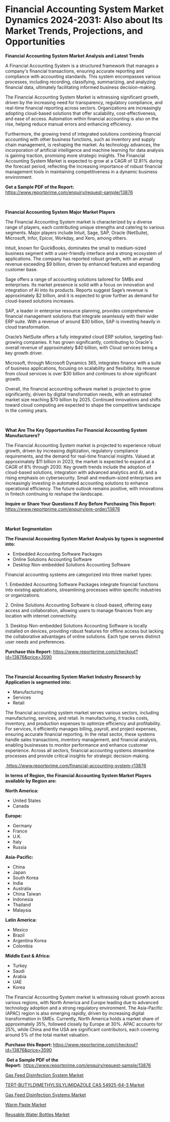 <p><h1>Financial Accounting System Market Dynamics 2024-2031: Also about Its Market Trends, Projections, and Opportunities</h1></p><p><strong>Financial Accounting System Market Analysis and Latest Trends</strong></p>
<p><p>A Financial Accounting System is a structured framework that manages a company's financial transactions, ensuring accurate reporting and compliance with accounting standards. This system encompasses various processes, including recording, classifying, summarizing, and analyzing financial data, ultimately facilitating informed business decision-making.</p><p>The Financial Accounting System Market is witnessing significant growth, driven by the increasing need for transparency, regulatory compliance, and real-time financial reporting across sectors. Organizations are increasingly adopting cloud-based solutions that offer scalability, cost-effectiveness, and ease of access. Automation within financial accounting is also on the rise, helping reduce manual errors and enhancing efficiency.</p><p>Furthermore, the growing trend of integrated solutions combining financial accounting with other business functions, such as inventory and supply chain management, is reshaping the market. As technology advances, the incorporation of artificial intelligence and machine learning for data analysis is gaining traction, promising more strategic insights. The Financial Accounting System Market is expected to grow at a CAGR of 12.81% during the forecast period, reflecting the increasing importance of robust financial management tools in maintaining competitiveness in a dynamic business environment.</p></p>
<p><strong>Get a Sample PDF of the Report:&nbsp;</strong> <a href="https://www.reportprime.com/enquiry/request-sample/13876">https://www.reportprime.com/enquiry/request-sample/13876</a></p>
<p>&nbsp;</p>
<p><strong>Financial Accounting System Major Market Players</strong></p>
<p><p>The Financial Accounting System market is characterized by a diverse range of players, each contributing unique strengths and catering to various segments. Major players include Intuit, Sage, SAP, Oracle (NetSuite), Microsoft, Infor, Epicor, Workday, and Xero, among others. </p><p>Intuit, known for QuickBooks, dominates the small to medium-sized business segment with a user-friendly interface and a strong ecosystem of applications. The company has reported robust growth, with an annual revenue exceeding $9 billion, driven by enhanced features and expanding customer base.</p><p>Sage offers a range of accounting solutions tailored for SMBs and enterprises. Its market presence is solid with a focus on innovation and integration of AI into its products. Reports suggest Sage’s revenue is approximately $2 billion, and it is expected to grow further as demand for cloud-based solutions increases.</p><p>SAP, a leader in enterprise resource planning, provides comprehensive financial management solutions that integrate seamlessly with their wider ERP suite. With a revenue of around $30 billion, SAP is investing heavily in cloud transformation.</p><p>Oracle’s NetSuite offers a fully integrated cloud ERP solution, targeting fast-growing companies. It has grown significantly, contributing to Oracle's overall revenue of approximately $40 billion, with Cloud services being a key growth driver.</p><p>Microsoft, through Microsoft Dynamics 365, integrates finance with a suite of business applications, focusing on scalability and flexibility. Its revenue from cloud services is over $30 billion and continues to show significant growth.</p><p>Overall, the financial accounting software market is projected to grow significantly, driven by digital transformation needs, with an estimated market size reaching $70 billion by 2025. Continued innovations and shifts toward cloud computing are expected to shape the competitive landscape in the coming years.</p></p>
<p>&nbsp;</p>
<p><strong>What Are The Key Opportunities For Financial Accounting System Manufacturers?</strong></p>
<p><p>The Financial Accounting System market is projected to experience robust growth, driven by increasing digitization, regulatory compliance requirements, and the demand for real-time financial insights. Valued at approximately $11 billion in 2023, the market is expected to expand at a CAGR of 8% through 2030. Key growth trends include the adoption of cloud-based solutions, integration with advanced analytics and AI, and a rising emphasis on cybersecurity. Small and medium-sized enterprises are increasingly investing in automated accounting solutions to enhance operational efficiency. The future outlook remains positive, with innovations in fintech continuing to reshape the landscape.</p></p>
<p><strong>Inquire or Share Your Questions If Any Before Purchasing This Report:</strong> <a href="https://www.reportprime.com/enquiry/pre-order/13876">https://www.reportprime.com/enquiry/pre-order/13876</a></p>
<p>&nbsp;</p>
<p><strong>Market Segmentation</strong></p>
<p><strong>The Financial Accounting System Market Analysis by types is segmented into:</strong></p>
<p><ul><li>Embedded Accounting Software Packages</li><li>Online Solutions Accounting Software</li><li>Desktop Non-embedded Solutions Accounting Software</li></ul></p>
<p><p>Financial accounting systems are categorized into three market types: </p><p>1. Embedded Accounting Software Packages integrate financial functions into existing applications, streamlining processes within specific industries or organizations. </p><p>2. Online Solutions Accounting Software is cloud-based, offering easy access and collaboration, allowing users to manage finances from any location with internet connectivity. </p><p>3. Desktop Non-embedded Solutions Accounting Software is locally installed on devices, providing robust features for offline access but lacking the collaborative advantages of online solutions. Each type serves distinct user needs and preferences.</p></p>
<p><strong>Purchase this Report:&nbsp;</strong><a href="https://www.reportprime.com/checkout?id=13876&price=3590">https://www.reportprime.com/checkout?id=13876&price=3590</a></p>
<p>&nbsp;</p>
<p><strong>The Financial Accounting System Market Industry Research by Application is segmented into:</strong></p>
<p><ul><li>Manufacturing</li><li>Services</li><li>Retail</li></ul></p>
<p><p>The financial accounting system market serves various sectors, including manufacturing, services, and retail. In manufacturing, it tracks costs, inventory, and production expenses to optimize efficiency and profitability. For services, it efficiently manages billing, payroll, and project expenses, ensuring accurate financial reporting. In the retail sector, these systems handle sales transactions, inventory management, and financial analysis, enabling businesses to monitor performance and enhance customer experience. Across all sectors, financial accounting systems streamline processes and provide critical insights for strategic decision-making.</p></p>
<p><a href="https://www.reportprime.com/financial-accounting-system-r13876">&nbsp;https://www.reportprime.com/financial-accounting-system-r13876</a></p>
<p><strong>In terms of Region, the Financial Accounting System Market Players available by Region are:</strong></p>
<p>
    <p> <strong> North America: </strong>
        <ul>
            <li>United States</li>
            <li>Canada</li>
        </ul>
        </p> 
    <p> <strong> Europe: </strong>
        <ul>
            <li>Germany</li>
            <li>France</li>
            <li>U.K.</li>
            <li>Italy</li>
            <li>Russia</li>
        </ul>
        </p> 
    <p> <strong> Asia-Pacific: </strong>
        <ul>
            <li>China</li>
            <li>Japan</li>
            <li>South Korea</li>
            <li>India</li>
            <li>Australia</li>
            <li>China Taiwan</li>
            <li>Indonesia</li>
            <li>Thailand</li>
            <li>Malaysia</li>
        </ul>
        </p> 
    <p> <strong> Latin America: </strong>
        <ul>
            <li>Mexico</li>
            <li>Brazil</li>
            <li>Argentina Korea</li>
            <li>Colombia</li>
        </ul>
        </p> 
    <p> <strong> Middle East & Africa: </strong>
        <ul>
            <li>Turkey</li>
            <li>Saudi</li>
            <li>Arabia</li>
            <li>UAE</li>
            <li>Korea</li>
        </ul>
    </p>
    </p>
<p><p>The Financial Accounting System market is witnessing robust growth across various regions, with North America and Europe leading due to advanced technology adoption and a strong regulatory environment. The Asia-Pacific (APAC) region is also emerging rapidly, driven by increasing digital transformation in SMEs. Currently, North America holds a market share of approximately 35%, followed closely by Europe at 30%. APAC accounts for 25%, while China and the USA are significant contributors, each covering around 5% of the total market valuation.</p></p>
<p><strong>Purchase this Report: </strong><a href="https://www.reportprime.com/checkout?id=13876&price=3590">https://www.reportprime.com/checkout?id=13876&price=3590</a></p>
<p>&nbsp;<strong>Get a Sample PDF of the Report:&nbsp;&nbsp;</strong><a href="https://www.reportprime.com/enquiry/request-sample/13876">https://www.reportprime.com/enquiry/request-sample/13876</a></p>
<p><strong></strong></p>
<p><p><a href="https://issuu.com/reportprime-2/docs/gas-feed-disinfection-system-market_beab29fd406960">Gas Feed Disinfection System Market</a></p><p><a href="https://medium.com/@keith.sutherland8067/the-tert-butyldimethylsilylimidazole-cas-54925-64-3-market-prioritizes-cost-control-and-47efcb7e5ac0">TERT-BUTYLDIMETHYLSILYLIMIDAZOLE CAS 54925-64-3 Market</a></p><p><a href="https://issuu.com/reportprime-2/docs/gas-feed-disinfection-systems-marke_be941184ba40f2">Gas Feed Disinfection Systems Market</a></p><p><a href="https://www.linkedin.com/pulse/pioneering-growth-analyzing-global-warm-paste-market-dynamics-cc2ce?trackingId=Bx8VXIuUQPifaiyreVAnZw%3D%3D">Warm Paste Market</a></p><p><a href="https://www.linkedin.com/pulse/reusable-water-bottles-market-forecast-global-trends-analysis-doqne?trackingId=BHHOsGhZR3%2BHUynFQWW69A%3D%3D">Reusable Water Bottles Market</a></p></p>